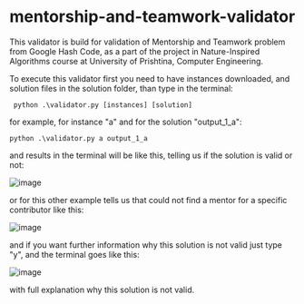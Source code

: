 # mentorship-and-teamwork-validator

This validator is build for validation of Mentorship and Teamwork problem from Google Hash Code, as a part of the project in Nature-Inspired Algorithms course at University of Prishtina, Computer Engineering.

To execute this validator first you need to have instances downloaded, and solution files in the solution folder, than type in the terminal:
```text
 python .\validator.py [instances] [solution]
```

for example, for instance "a" and for the solution "output_1_a":

```console
python .\validator.py a output_1_a
```

and results in the terminal will be like this, telling us if the solution is valid or not:

![image](https://user-images.githubusercontent.com/58117020/228457145-40443bcf-629d-444e-95b8-9881d1c89318.png)

or for this other example tells us that could not find a mentor for a specific contributor like this:

![image](https://user-images.githubusercontent.com/58117020/228458784-c0397df6-7ba4-48c4-945c-4d2d08bc13fa.png)

and if you want further information why this solution is not valid just type "y", and the terminal goes like this:

![image](https://user-images.githubusercontent.com/58117020/228459163-55bee98f-c061-43c7-8321-a5086909232b.png)

with full explanation why this solution is not valid.
